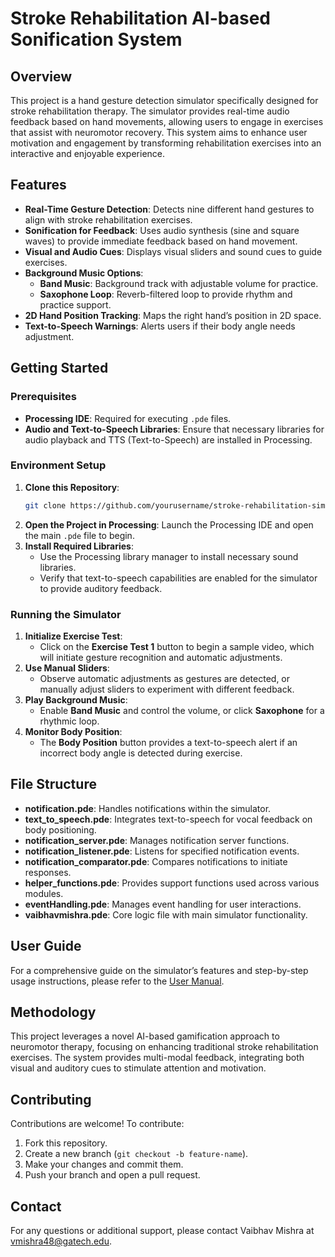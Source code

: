 # Stroke Rehabilitation AI-based Sonification System

## Overview
This project is a hand gesture detection simulator specifically designed for stroke rehabilitation therapy. The simulator provides real-time audio feedback based on hand movements, allowing users to engage in exercises that assist with neuromotor recovery. This system aims to enhance user motivation and engagement by transforming rehabilitation exercises into an interactive and enjoyable experience.

## Features
- **Real-Time Gesture Detection**: Detects nine different hand gestures to align with stroke rehabilitation exercises.
- **Sonification for Feedback**: Uses audio synthesis (sine and square waves) to provide immediate feedback based on hand movement.
- **Visual and Audio Cues**: Displays visual sliders and sound cues to guide exercises.
- **Background Music Options**:
  - **Band Music**: Background track with adjustable volume for practice.
  - **Saxophone Loop**: Reverb-filtered loop to provide rhythm and practice support.
- **2D Hand Position Tracking**: Maps the right hand’s position in 2D space.
- **Text-to-Speech Warnings**: Alerts users if their body angle needs adjustment.

## Getting Started

### Prerequisites
- **Processing IDE**: Required for executing `.pde` files.
- **Audio and Text-to-Speech Libraries**: Ensure that necessary libraries for audio playback and TTS (Text-to-Speech) are installed in Processing.

### Environment Setup
1. **Clone this Repository**:
   ```bash
   git clone https://github.com/yourusername/stroke-rehabilitation-simulator.git
   ```
2. **Open the Project in Processing**: Launch the Processing IDE and open the main `.pde` file to begin.
3. **Install Required Libraries**:
   - Use the Processing library manager to install necessary sound libraries.
   - Verify that text-to-speech capabilities are enabled for the simulator to provide auditory feedback.

### Running the Simulator
1. **Initialize Exercise Test**:
   - Click on the **Exercise Test 1** button to begin a sample video, which will initiate gesture recognition and automatic adjustments.
2. **Use Manual Sliders**:
   - Observe automatic adjustments as gestures are detected, or manually adjust sliders to experiment with different feedback.
3. **Play Background Music**:
   - Enable **Band Music** and control the volume, or click **Saxophone** for a rhythmic loop.
4. **Monitor Body Position**:
   - The **Body Position** button provides a text-to-speech alert if an incorrect body angle is detected during exercise.

## File Structure
- **notification.pde**: Handles notifications within the simulator.
- **text_to_speech.pde**: Integrates text-to-speech for vocal feedback on body positioning.
- **notification_server.pde**: Manages notification server functions.
- **notification_listener.pde**: Listens for specified notification events.
- **notification_comparator.pde**: Compares notifications to initiate responses.
- **helper_functions.pde**: Provides support functions used across various modules.
- **eventHandling.pde**: Manages event handling for user interactions.
- **vaibhavmishra.pde**: Core logic file with main simulator functionality.

## User Guide
For a comprehensive guide on the simulator’s features and step-by-step usage instructions, please refer to the [User Manual](User%20Manual.pdf).

## Methodology
This project leverages a novel AI-based gamification approach to neuromotor therapy, focusing on enhancing traditional stroke rehabilitation exercises. The system provides multi-modal feedback, integrating both visual and auditory cues to stimulate attention and motivation.

## Contributing
Contributions are welcome! To contribute:
1. Fork this repository.
2. Create a new branch (`git checkout -b feature-name`).
3. Make your changes and commit them.
4. Push your branch and open a pull request.

## Contact
For any questions or additional support, please contact Vaibhav Mishra at [vmishra48@gatech.edu](mailto:vmishra48@gatech.edu).

